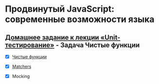 # Продвинутый JavaScript: современные возможности языка
## [Домашнее задание к лекции «Unit-тестирование»](https://github.com/TomSG03/ajs-homeworks/tree/master/test-ci) - Задача Чистые функции
- [x] [Чистые функции](https://github.com/TomSG03/pure-functions)
- [x] [Matchers](https://github.com/TomSG03/Matchers)
- [x] Mocking

